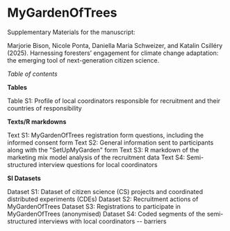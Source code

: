 # MyGardenOfTrees
Supplementary Materials for the manuscript:

Marjorie Bison, Nicole Ponta, Daniella Maria Schweizer, and Katalin Csilléry (2025). Harnessing foresters’ engagement for climate change adaptation: the emerging tool of next-generation citizen science.

*Table of contents*

**Tables**

Table S1: Profile of local coordinators responsible for recruitment and their countries of responsibility

**Texts/R markdowns**

Text S1: MyGardenOfTrees registration form questions, including the informed consent form
Text S2: General information sent to participants along with the "SetUpMyGarden" form
Text S3: R markdown of the marketing mix model analysis of the recruitment data
Text S4: Semi-structured interview questions for local coordinators

**SI Datasets**

Dataset S1: Dataset of citizen science (CS) projects and coordinated distributed experiments (CDEs)
Dataset S2: Recruitment actions of MyGardenOfTrees
Dataset S3: Registrations to participate in MyGardenOfTrees (anonymised)
Dataset S4: Coded segments of the semi-structured interviews with local coordinators -- barriers
